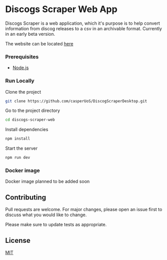 # Discogs Scraper Web App

Discogs Scraper is a web application, which it's purpose is to help convert information from discog releases to a csv in an archivable format. Currently in an early beta version.

The website can be located [here](https://discogsscraper.casperdancy.workers.dev/)

### Prerequisites

- [Node.js](https://nodejs.org/en/download/)

### Run Locally

Clone the project

```bash
git clone https://github.com/casperUoS/DiscogScraperDesktop.git
```

Go to the project directory

```bash
cd discogs-scraper-web
```

Install dependencies

```bash
npm install
```

Start the server

```bash
npm run dev
```

### Docker image

Docker image planned to be added soon


## Contributing

Pull requests are welcome. For major changes, please open an issue first
to discuss what you would like to change.

Please make sure to update tests as appropriate.

## License

[MIT](https://choosealicense.com/licenses/mit/)
